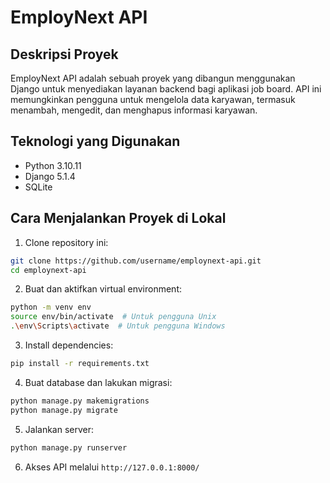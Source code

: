# EmployNext API

## Deskripsi Proyek

EmployNext API adalah sebuah proyek yang dibangun menggunakan Django untuk menyediakan layanan backend bagi aplikasi job board. API ini memungkinkan pengguna untuk mengelola data karyawan, termasuk menambah, mengedit, dan menghapus informasi karyawan.

## Teknologi yang Digunakan

- Python 3.10.11
- Django 5.1.4
- SQLite

## Cara Menjalankan Proyek di Lokal

1. Clone repository ini:

```bash
git clone https://github.com/username/employnext-api.git
cd employnext-api
```

2. Buat dan aktifkan virtual environment:

```bash
python -m venv env
source env/bin/activate  # Untuk pengguna Unix
.\env\Scripts\activate  # Untuk pengguna Windows
```

3. Install dependencies:

```bash
pip install -r requirements.txt
```

4. Buat database dan lakukan migrasi:

```bash
python manage.py makemigrations
python manage.py migrate
```

5. Jalankan server:

```bash
python manage.py runserver
```

6. Akses API melalui `http://127.0.0.1:8000/`
